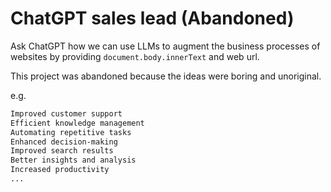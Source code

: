 # ChatGPT sales lead (Abandoned)

Ask ChatGPT how we can use LLMs to augment the business processes of websites by providing `document.body.innerText` and web url.

This project was abandoned because the ideas were boring and unoriginal.

e.g.

```txt
Improved customer support
Efficient knowledge management
Automating repetitive tasks
Enhanced decision-making
Improved search results
Better insights and analysis
Increased productivity
...
```
